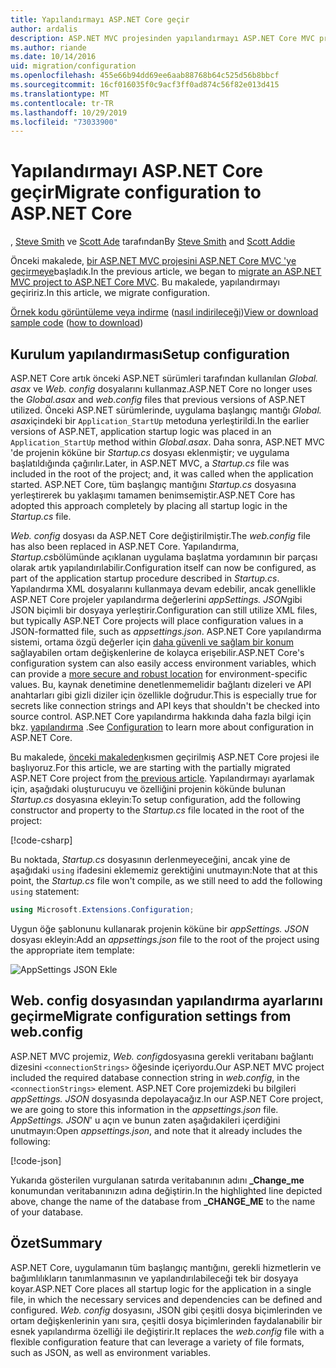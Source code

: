 ```yaml
---
title: Yapılandırmayı ASP.NET Core geçir
author: ardalis
description: ASP.NET MVC projesinden yapılandırmayı ASP.NET Core MVC projesine geçirmeyi öğrenin.
ms.author: riande
ms.date: 10/14/2016
uid: migration/configuration
ms.openlocfilehash: 455e66b94dd69ee6aab88768b64c525d56b8bbcf
ms.sourcegitcommit: 16cf016035f0c9acf3ff0ad874c56f82e013d415
ms.translationtype: MT
ms.contentlocale: tr-TR
ms.lasthandoff: 10/29/2019
ms.locfileid: "73033900"
---
```

# <a name="migrate-configuration-to-aspnet-core"></a><span data-ttu-id="e3a66-103">Yapılandırmayı ASP.NET Core geçir</span><span class="sxs-lookup"><span data-stu-id="e3a66-103">Migrate configuration to ASP.NET Core</span></span>

<span data-ttu-id="e3a66-104">, [Steve Smith](https://ardalis.com/) ve [Scott Ade](https://scottaddie.com) tarafından</span><span class="sxs-lookup"><span data-stu-id="e3a66-104">By [Steve Smith](https://ardalis.com/) and [Scott Addie](https://scottaddie.com)</span></span>

<span data-ttu-id="e3a66-105">Önceki makalede, [bir ASP.NET MVC projesini ASP.NET Core MVC 'ye geçirmeye](xref:migration/mvc)başladık.</span><span class="sxs-lookup"><span data-stu-id="e3a66-105">In the previous article, we began to [migrate an ASP.NET MVC project to ASP.NET Core MVC](xref:migration/mvc).</span></span> <span data-ttu-id="e3a66-106">Bu makalede, yapılandırmayı geçiririz.</span><span class="sxs-lookup"><span data-stu-id="e3a66-106">In this article, we migrate configuration.</span></span>

<span data-ttu-id="e3a66-107">[Örnek kodu görüntüleme veya indirme](https://github.com/aspnet/AspNetCore.Docs/tree/master/aspnetcore/migration/configuration/samples) ([nasıl indirileceği](xref:index#how-to-download-a-sample))</span><span class="sxs-lookup"><span data-stu-id="e3a66-107">[View or download sample code](https://github.com/aspnet/AspNetCore.Docs/tree/master/aspnetcore/migration/configuration/samples) ([how to download](xref:index#how-to-download-a-sample))</span></span>

## <a name="setup-configuration"></a><span data-ttu-id="e3a66-108">Kurulum yapılandırması</span><span class="sxs-lookup"><span data-stu-id="e3a66-108">Setup configuration</span></span>

<span data-ttu-id="e3a66-109">ASP.NET Core artık önceki ASP.NET sürümleri tarafından kullanılan *Global. asax* ve *Web. config* dosyalarını kullanmaz.</span><span class="sxs-lookup"><span data-stu-id="e3a66-109">ASP.NET Core no longer uses the *Global.asax* and *web.config* files that previous versions of ASP.NET utilized.</span></span> <span data-ttu-id="e3a66-110">Önceki ASP.NET sürümlerinde, uygulama başlangıç mantığı *Global. asax*içindeki bir `Application_StartUp` metoduna yerleştirildi.</span><span class="sxs-lookup"><span data-stu-id="e3a66-110">In the earlier versions of ASP.NET, application startup logic was placed in an `Application_StartUp` method within *Global.asax*.</span></span> <span data-ttu-id="e3a66-111">Daha sonra, ASP.NET MVC 'de projenin köküne bir *Startup.cs* dosyası eklenmiştir; ve uygulama başlatıldığında çağırılır.</span><span class="sxs-lookup"><span data-stu-id="e3a66-111">Later, in ASP.NET MVC, a *Startup.cs* file was included in the root of the project; and, it was called when the application started.</span></span> <span data-ttu-id="e3a66-112">ASP.NET Core, tüm başlangıç mantığını *Startup.cs* dosyasına yerleştirerek bu yaklaşımı tamamen benimsemiştir.</span><span class="sxs-lookup"><span data-stu-id="e3a66-112">ASP.NET Core has adopted this approach completely by placing all startup logic in the *Startup.cs* file.</span></span>

<span data-ttu-id="e3a66-113">*Web. config* dosyası da ASP.NET Core değiştirilmiştir.</span><span class="sxs-lookup"><span data-stu-id="e3a66-113">The *web.config* file has also been replaced in ASP.NET Core.</span></span> <span data-ttu-id="e3a66-114">Yapılandırma, *Startup.cs*bölümünde açıklanan uygulama başlatma yordamının bir parçası olarak artık yapılandırılabilir.</span><span class="sxs-lookup"><span data-stu-id="e3a66-114">Configuration itself can now be configured, as part of the application startup procedure described in *Startup.cs*.</span></span> <span data-ttu-id="e3a66-115">Yapılandırma XML dosyalarını kullanmaya devam edebilir, ancak genellikle ASP.NET Core projeler yapılandırma değerlerini *appSettings. JSON*gibi JSON biçimli bir dosyaya yerleştirir.</span><span class="sxs-lookup"><span data-stu-id="e3a66-115">Configuration can still utilize XML files, but typically ASP.NET Core projects will place configuration values in a JSON-formatted file, such as *appsettings.json*.</span></span> <span data-ttu-id="e3a66-116">ASP.NET Core yapılandırma sistemi, ortama özgü değerler için [daha güvenli ve sağlam bir konum](xref:security/app-secrets) sağlayabilen ortam değişkenlerine de kolayca erişebilir.</span><span class="sxs-lookup"><span data-stu-id="e3a66-116">ASP.NET Core's configuration system can also easily access environment variables, which can provide a [more secure and robust location](xref:security/app-secrets) for environment-specific values.</span></span> <span data-ttu-id="e3a66-117">Bu, kaynak denetimine denetlenmemelidir bağlantı dizeleri ve API anahtarları gibi gizli diziler için özellikle doğrudur.</span><span class="sxs-lookup"><span data-stu-id="e3a66-117">This is especially true for secrets like connection strings and API keys that shouldn't be checked into source control.</span></span> <span data-ttu-id="e3a66-118">ASP.NET Core yapılandırma hakkında daha fazla bilgi için bkz. [yapılandırma](xref:fundamentals/configuration/index) .</span><span class="sxs-lookup"><span data-stu-id="e3a66-118">See [Configuration](xref:fundamentals/configuration/index) to learn more about configuration in ASP.NET Core.</span></span>

<span data-ttu-id="e3a66-119">Bu makalede, [önceki makaleden](xref:migration/mvc)kısmen geçirilmiş ASP.NET Core projesi ile başlıyoruz.</span><span class="sxs-lookup"><span data-stu-id="e3a66-119">For this article, we are starting with the partially migrated ASP.NET Core project from [the previous article](xref:migration/mvc).</span></span> <span data-ttu-id="e3a66-120">Yapılandırmayı ayarlamak için, aşağıdaki oluşturucuyu ve özelliğini projenin kökünde bulunan *Startup.cs* dosyasına ekleyin:</span><span class="sxs-lookup"><span data-stu-id="e3a66-120">To setup configuration, add the following constructor and property to the *Startup.cs* file located in the root of the project:</span></span>

[!code-csharp[](configuration/samples/WebApp1/src/WebApp1/Startup.cs?range=11-16)]

<span data-ttu-id="e3a66-121">Bu noktada, *Startup.cs* dosyasının derlenmeyeceğini, ancak yine de aşağıdaki `using` ifadesini eklememiz gerektiğini unutmayın:</span><span class="sxs-lookup"><span data-stu-id="e3a66-121">Note that at this point, the *Startup.cs* file won't compile, as we still need to add the following `using` statement:</span></span>

```csharp
using Microsoft.Extensions.Configuration;
```

<span data-ttu-id="e3a66-122">Uygun öğe şablonunu kullanarak projenin köküne bir *appSettings. JSON* dosyası ekleyin:</span><span class="sxs-lookup"><span data-stu-id="e3a66-122">Add an *appsettings.json* file to the root of the project using the appropriate item template:</span></span>

![AppSettings JSON Ekle](configuration/_static/add-appsettings-json.png)

## <a name="migrate-configuration-settings-from-webconfig"></a><span data-ttu-id="e3a66-124">Web. config dosyasından yapılandırma ayarlarını geçirme</span><span class="sxs-lookup"><span data-stu-id="e3a66-124">Migrate configuration settings from web.config</span></span>

<span data-ttu-id="e3a66-125">ASP.NET MVC projemiz, *Web. config*dosyasına gerekli veritabanı bağlantı dizesini `<connectionStrings>` öğesinde içeriyordu.</span><span class="sxs-lookup"><span data-stu-id="e3a66-125">Our ASP.NET MVC project included the required database connection string in *web.config*, in the `<connectionStrings>` element.</span></span> <span data-ttu-id="e3a66-126">ASP.NET Core projemizdeki bu bilgileri *appSettings. JSON* dosyasında depolayacağız.</span><span class="sxs-lookup"><span data-stu-id="e3a66-126">In our ASP.NET Core project, we are going to store this information in the *appsettings.json* file.</span></span> <span data-ttu-id="e3a66-127">*AppSettings. JSON*' u açın ve bunun zaten aşağıdakileri içerdiğini unutmayın:</span><span class="sxs-lookup"><span data-stu-id="e3a66-127">Open *appsettings.json*, and note that it already includes the following:</span></span>

[!code-json[](../migration/configuration/samples/WebApp1/src/WebApp1/appsettings.json?highlight=4)]

<span data-ttu-id="e3a66-128">Yukarıda gösterilen vurgulanan satırda veritabanının adını **_Change_me** konumundan veritabanınızın adına değiştirin.</span><span class="sxs-lookup"><span data-stu-id="e3a66-128">In the highlighted line depicted above, change the name of the database from **_CHANGE_ME** to the name of your database.</span></span>

## <a name="summary"></a><span data-ttu-id="e3a66-129">Özet</span><span class="sxs-lookup"><span data-stu-id="e3a66-129">Summary</span></span>

<span data-ttu-id="e3a66-130">ASP.NET Core, uygulamanın tüm başlangıç mantığını, gerekli hizmetlerin ve bağımlılıkların tanımlanmasının ve yapılandırılabileceği tek bir dosyaya koyar.</span><span class="sxs-lookup"><span data-stu-id="e3a66-130">ASP.NET Core places all startup logic for the application in a single file, in which the necessary services and dependencies can be defined and configured.</span></span> <span data-ttu-id="e3a66-131">*Web. config* dosyasını, JSON gibi çeşitli dosya biçimlerinden ve ortam değişkenlerinin yanı sıra, çeşitli dosya biçimlerinden faydalanabilir bir esnek yapılandırma özelliği ile değiştirir.</span><span class="sxs-lookup"><span data-stu-id="e3a66-131">It replaces the *web.config* file with a flexible configuration feature that can leverage a variety of file formats, such as JSON, as well as environment variables.</span></span>
